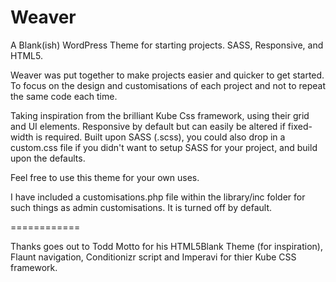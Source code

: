 Weaver
============

A Blank(ish) WordPress Theme for starting projects. SASS, Responsive, and HTML5.

Weaver was put together to make projects easier and quicker to get started. To focus on the design and customisations of each project and not to repeat the same code each time.

Taking inspiration from the brilliant Kube Css framework, using their grid and UI elements. Responsive by default but can easily be altered if fixed-width is required. Built upon SASS (.scss), you could also drop in a custom.css file if you didn't want to setup SASS for your project, and build upon the defaults.

Feel free to use this theme for your own uses.

I have included a customisations.php file within the library/inc folder for such things as admin customisations. It is turned off by default.

============

Thanks goes out to Todd Motto for his HTML5Blank Theme (for inspiration), Flaunt navigation, Conditionizr script and Imperavi for thier Kube CSS framework.
